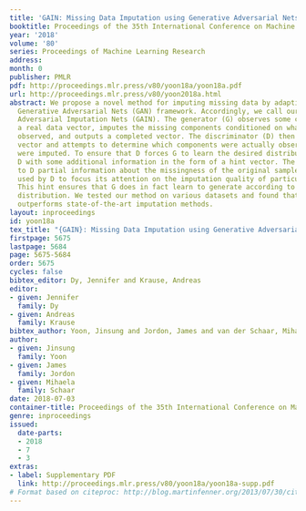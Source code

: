 ```yaml
---
title: 'GAIN: Missing Data Imputation using Generative Adversarial Nets'
booktitle: Proceedings of the 35th International Conference on Machine Learning
year: '2018'
volume: '80'
series: Proceedings of Machine Learning Research
address: 
month: 0
publisher: PMLR
pdf: http://proceedings.mlr.press/v80/yoon18a/yoon18a.pdf
url: http://proceedings.mlr.press/v80/yoon2018a.html
abstract: We propose a novel method for imputing missing data by adapting the well-known
  Generative Adversarial Nets (GAN) framework. Accordingly, we call our method Generative
  Adversarial Imputation Nets (GAIN). The generator (G) observes some components of
  a real data vector, imputes the missing components conditioned on what is actually
  observed, and outputs a completed vector. The discriminator (D) then takes a completed
  vector and attempts to determine which components were actually observed and which
  were imputed. To ensure that D forces G to learn the desired distribution, we provide
  D with some additional information in the form of a hint vector. The hint reveals
  to D partial information about the missingness of the original sample, which is
  used by D to focus its attention on the imputation quality of particular components.
  This hint ensures that G does in fact learn to generate according to the true data
  distribution. We tested our method on various datasets and found that GAIN significantly
  outperforms state-of-the-art imputation methods.
layout: inproceedings
id: yoon18a
tex_title: "{GAIN}: Missing Data Imputation using Generative Adversarial Nets"
firstpage: 5675
lastpage: 5684
page: 5675-5684
order: 5675
cycles: false
bibtex_editor: Dy, Jennifer and Krause, Andreas
editor:
- given: Jennifer
  family: Dy
- given: Andreas
  family: Krause
bibtex_author: Yoon, Jinsung and Jordon, James and van der Schaar, Mihaela
author:
- given: Jinsung
  family: Yoon
- given: James
  family: Jordon
- given: Mihaela
  family: Schaar
date: 2018-07-03
container-title: Proceedings of the 35th International Conference on Machine Learning
genre: inproceedings
issued:
  date-parts:
  - 2018
  - 7
  - 3
extras:
- label: Supplementary PDF
  link: http://proceedings.mlr.press/v80/yoon18a/yoon18a-supp.pdf
# Format based on citeproc: http://blog.martinfenner.org/2013/07/30/citeproc-yaml-for-bibliographies/
---
```

